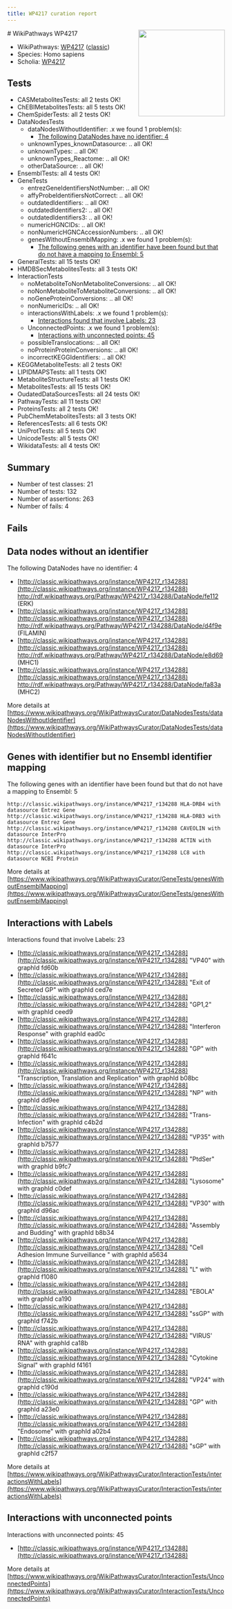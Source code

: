 ```yaml
---
title: WP4217 curation report
---
```


<img style="float: right; width: 200px" src="https://upload.wikimedia.org/wikipedia/commons/thumb/8/83/Wplogo_with_text_500.png/640px-Wplogo_with_text_500.png" />
# WikiPathways WP4217

* WikiPathways: [WP4217](https://wikipathways.org/pathways/WP4217) ([classic](https://classic.wikipathways.org/instance/WP4217))
* Species: Homo sapiens
* Scholia: [WP4217](https://scholia.toolforge.org/wikipathways/WP4217)
## Tests
* CASMetabolitesTests: all 2 tests OK!
* ChEBIMetabolitesTests: all 5 tests OK!
* ChemSpiderTests: all 2 tests OK!
* DataNodesTests
    * dataNodesWithoutIdentifier: .x we found 1 problem(s):
        * [The following DataNodes have no identifier: 4](#d2d32fa3)
    * unknownTypes_knownDatasource: .. all OK!
    * unknownTypes: .. all OK!
    * unknownTypes_Reactome: .. all OK!
    * otherDataSource: .. all OK!
* EnsemblTests: all 4 tests OK!
* GeneTests
    * entrezGeneIdentifiersNotNumber: .. all OK!
    * affyProbeIdentifiersNotCorrect: .. all OK!
    * outdatedIdentifiers: .. all OK!
    * outdatedIdentifiers2: .. all OK!
    * outdatedIdentifiers3: .. all OK!
    * numericHGNCIDs: .. all OK!
    * nonNumericHGNCAccessionNumbers: .. all OK!
    * genesWithoutEnsemblMapping: .x we found 1 problem(s):
        * [The following genes with an identifier have been found but that do not have a mapping to Ensembl: 5](#40286d87)
* GeneralTests: all 15 tests OK!
* HMDBSecMetabolitesTests: all 3 tests OK!
* InteractionTests
    * noMetaboliteToNonMetaboliteConversions: .. all OK!
    * noNonMetaboliteToMetaboliteConversions: .. all OK!
    * noGeneProteinConversions: .. all OK!
    * nonNumericIDs: .. all OK!
    * interactionsWithLabels: .x we found 1 problem(s):
        * [Interactions found that involve Labels: 23](#fe97a8da)
    * UnconnectedPoints: .x we found 1 problem(s):
        * [Interactions with unconnected points: 45](#7f1d40d9)
    * possibleTranslocations: .. all OK!
    * noProteinProteinConversions: .. all OK!
    * incorrectKEGGIdentifiers: .. all OK!
* KEGGMetaboliteTests: all 2 tests OK!
* LIPIDMAPSTests: all 1 tests OK!
* MetaboliteStructureTests: all 1 tests OK!
* MetabolitesTests: all 15 tests OK!
* OudatedDataSourcesTests: all 24 tests OK!
* PathwayTests: all 11 tests OK!
* ProteinsTests: all 2 tests OK!
* PubChemMetabolitesTests: all 3 tests OK!
* ReferencesTests: all 6 tests OK!
* UniProtTests: all 5 tests OK!
* UnicodeTests: all 5 tests OK!
* WikidataTests: all 4 tests OK!


## Summary

* Number of test classes: 21
* Number of tests: 132
* Number of assertions: 263
* Number of fails: 4

## Fails

<a name="d2d32fa3" />

## Data nodes without an identifier

The following DataNodes have no identifier: 4

* [http://classic.wikipathways.org/instance/WP4217_r134288](http://classic.wikipathways.org/instance/WP4217_r134288) http://rdf.wikipathways.org/Pathway/WP4217_r134288/DataNode/fe112 (ERK)
* [http://classic.wikipathways.org/instance/WP4217_r134288](http://classic.wikipathways.org/instance/WP4217_r134288) http://rdf.wikipathways.org/Pathway/WP4217_r134288/DataNode/d4f9e (FILAMIN)
* [http://classic.wikipathways.org/instance/WP4217_r134288](http://classic.wikipathways.org/instance/WP4217_r134288) http://rdf.wikipathways.org/Pathway/WP4217_r134288/DataNode/e8d69 (MHC1)
* [http://classic.wikipathways.org/instance/WP4217_r134288](http://classic.wikipathways.org/instance/WP4217_r134288) http://rdf.wikipathways.org/Pathway/WP4217_r134288/DataNode/fa83a (MHC2)


More details at [https://www.wikipathways.org/WikiPathwaysCurator/DataNodesTests/dataNodesWithoutIdentifier](https://www.wikipathways.org/WikiPathwaysCurator/DataNodesTests/dataNodesWithoutIdentifier)

<a name="40286d87" />

## Genes with identifier but no Ensembl identifier mapping

The following genes with an identifier have been found but that do not have a mapping to Ensembl: 5
```
http://classic.wikipathways.org/instance/WP4217_r134288 HLA-DRB4 with datasource Entrez Gene
http://classic.wikipathways.org/instance/WP4217_r134288 HLA-DRB3 with datasource Entrez Gene
http://classic.wikipathways.org/instance/WP4217_r134288 CAVEOLIN with datasource InterPro
http://classic.wikipathways.org/instance/WP4217_r134288 ACTIN with datasource InterPro
http://classic.wikipathways.org/instance/WP4217_r134288 LC8 with datasource NCBI Protein
```

More details at [https://www.wikipathways.org/WikiPathwaysCurator/GeneTests/genesWithoutEnsemblMapping](https://www.wikipathways.org/WikiPathwaysCurator/GeneTests/genesWithoutEnsemblMapping)

<a name="fe97a8da" />

## Interactions with Labels

Interactions found that involve Labels: 23

* [http://classic.wikipathways.org/instance/WP4217_r134288](http://classic.wikipathways.org/instance/WP4217_r134288) "VP40" with graphId fd60b
* [http://classic.wikipathways.org/instance/WP4217_r134288](http://classic.wikipathways.org/instance/WP4217_r134288) "Exit of Secreted GP" with graphId ced7e
* [http://classic.wikipathways.org/instance/WP4217_r134288](http://classic.wikipathways.org/instance/WP4217_r134288) "GP1,2" with graphId ceed9
* [http://classic.wikipathways.org/instance/WP4217_r134288](http://classic.wikipathways.org/instance/WP4217_r134288) "Interferon Response" with graphId ead0c
* [http://classic.wikipathways.org/instance/WP4217_r134288](http://classic.wikipathways.org/instance/WP4217_r134288) "GP" with graphId f641c
* [http://classic.wikipathways.org/instance/WP4217_r134288](http://classic.wikipathways.org/instance/WP4217_r134288) "Transcription, Translation and Replication" with graphId b08bc
* [http://classic.wikipathways.org/instance/WP4217_r134288](http://classic.wikipathways.org/instance/WP4217_r134288) "NP" with graphId dd9ee
* [http://classic.wikipathways.org/instance/WP4217_r134288](http://classic.wikipathways.org/instance/WP4217_r134288) "Trans-Infection" with graphId c4b2d
* [http://classic.wikipathways.org/instance/WP4217_r134288](http://classic.wikipathways.org/instance/WP4217_r134288) "VP35" with graphId b7577
* [http://classic.wikipathways.org/instance/WP4217_r134288](http://classic.wikipathways.org/instance/WP4217_r134288) "PtdSer" with graphId b9fc7
* [http://classic.wikipathways.org/instance/WP4217_r134288](http://classic.wikipathways.org/instance/WP4217_r134288) "Lysosome" with graphId c0def
* [http://classic.wikipathways.org/instance/WP4217_r134288](http://classic.wikipathways.org/instance/WP4217_r134288) "VP30" with graphId d96ac
* [http://classic.wikipathways.org/instance/WP4217_r134288](http://classic.wikipathways.org/instance/WP4217_r134288) "Assembly and Budding" with graphId b8b34
* [http://classic.wikipathways.org/instance/WP4217_r134288](http://classic.wikipathways.org/instance/WP4217_r134288) "Cell Adhesion
Immune Surveillance " with graphId a5634
* [http://classic.wikipathways.org/instance/WP4217_r134288](http://classic.wikipathways.org/instance/WP4217_r134288) "L" with graphId f1080
* [http://classic.wikipathways.org/instance/WP4217_r134288](http://classic.wikipathways.org/instance/WP4217_r134288) "EBOLA" with graphId ca190
* [http://classic.wikipathways.org/instance/WP4217_r134288](http://classic.wikipathways.org/instance/WP4217_r134288) "ssGP" with graphId f742b
* [http://classic.wikipathways.org/instance/WP4217_r134288](http://classic.wikipathways.org/instance/WP4217_r134288) "VIRUS'
RNA" with graphId ca18b
* [http://classic.wikipathways.org/instance/WP4217_r134288](http://classic.wikipathways.org/instance/WP4217_r134288) "Cytokine Signal" with graphId f4161
* [http://classic.wikipathways.org/instance/WP4217_r134288](http://classic.wikipathways.org/instance/WP4217_r134288) "VP24" with graphId c190d
* [http://classic.wikipathways.org/instance/WP4217_r134288](http://classic.wikipathways.org/instance/WP4217_r134288) "GP" with graphId a23e0
* [http://classic.wikipathways.org/instance/WP4217_r134288](http://classic.wikipathways.org/instance/WP4217_r134288) "Endosome" with graphId a02b4
* [http://classic.wikipathways.org/instance/WP4217_r134288](http://classic.wikipathways.org/instance/WP4217_r134288) "sGP" with graphId c2f57


More details at [https://www.wikipathways.org/WikiPathwaysCurator/InteractionTests/interactionsWithLabels](https://www.wikipathways.org/WikiPathwaysCurator/InteractionTests/interactionsWithLabels)

<a name="7f1d40d9" />

## Interactions with unconnected points

Interactions with unconnected points: 45

* [http://classic.wikipathways.org/instance/WP4217_r134288](http://classic.wikipathways.org/instance/WP4217_r134288)


More details at [https://www.wikipathways.org/WikiPathwaysCurator/InteractionTests/UnconnectedPoints](https://www.wikipathways.org/WikiPathwaysCurator/InteractionTests/UnconnectedPoints)

